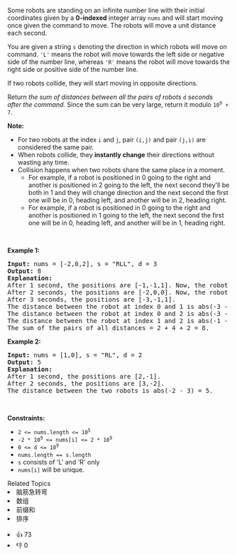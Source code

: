 <p>Some robots are standing on an infinite number line with their initial coordinates given by a <strong>0-indexed</strong> integer array <code>nums</code> and will start moving once given the command to move. The robots will move a unit distance each second.</p>

<p>You are given a string <code>s</code> denoting the direction in which robots will move on command. <code>'L'</code> means the robot will move towards the left side or negative side of the number line, whereas <code>'R'</code> means the robot will move towards the right side or positive side of the number line.</p>

<p>If two robots collide, they will start moving in opposite directions.</p>

<p>Return <em>the sum of distances between all the&nbsp;pairs of robots </em><code>d</code> <em>seconds after&nbsp;the command. </em>Since the sum can be very large, return it modulo <code>10<sup>9</sup> + 7</code>.</p>

<p><b>Note: </b></p>

<ul> 
 <li>For two robots at the index <code>i</code> and <code>j</code>, pair <code>(i,j)</code> and pair <code>(j,i)</code> are considered the same pair.</li> 
 <li>When robots collide, they <strong>instantly change</strong> their directions without wasting any time.</li> 
 <li>Collision happens&nbsp;when two robots share the same place in a&nbsp;moment. 
  <ul> 
   <li>For example, if a robot is positioned in 0 going to the right and another is positioned in 2 going to the left, the next second they'll be both in 1 and they will change direction and the next second the first one will be in 0, heading left, and another will be in 2, heading right.</li> 
   <li>For example,&nbsp;if a robot is positioned in 0 going to the right and another is positioned in 1&nbsp;going to the left, the next second the first one will be in 0, heading left, and another will be in 1, heading right.</li> 
  </ul> </li> 
</ul>

<p>&nbsp;</p> 
<p><strong class="example">Example 1:</strong></p>

<pre>
<strong>Input:</strong> nums = [-2,0,2], s = "RLL", d = 3
<strong>Output:</strong> 8
<strong>Explanation:</strong> 
After 1 second, the positions are [-1,-1,1]. Now, the robot at index 0 will move left, and the robot at index 1 will move right.
After 2 seconds, the positions are [-2,0,0]. Now, the robot at index 1 will move left, and the robot at index 2 will move right.
After 3 seconds, the positions are [-3,-1,1].
The distance between the robot at index 0 and 1 is abs(-3 - (-1)) = 2.
The distance between the robot at index 0 and 2 is abs(-3 - 1) = 4.
The distance between the robot at index 1 and 2 is abs(-1 - 1) = 2.
The sum of the pairs of all distances = 2 + 4 + 2 = 8.
</pre>

<p><strong class="example">Example 2:</strong></p>

<pre>
<strong>Input:</strong> nums = [1,0], s = "RL", d = 2
<strong>Output:</strong> 5
<strong>Explanation:</strong> 
After 1 second, the positions are [2,-1].
After 2 seconds, the positions are [3,-2].
The distance between the two robots is abs(-2 - 3) = 5.
</pre>

<p>&nbsp;</p> 
<p><strong>Constraints:</strong></p>

<ul> 
 <li><code>2 &lt;= nums.length &lt;= 10<sup>5</sup></code></li> 
 <li><code>-2 * 10<sup>9</sup>&nbsp;&lt;= nums[i] &lt;= 2 * 10<sup>9</sup></code></li> 
 <li><code>0 &lt;= d &lt;= 10<sup>9</sup></code></li> 
 <li><code>nums.length == s.length&nbsp;</code></li> 
 <li><code>s</code> consists of 'L' and 'R' only</li> 
 <li><code>nums[i]</code>&nbsp;will be unique.</li> 
</ul>

<div><div>Related Topics</div><div><li>脑筋急转弯</li><li>数组</li><li>前缀和</li><li>排序</li></div></div><br><div><li>👍 73</li><li>👎 0</li></div>